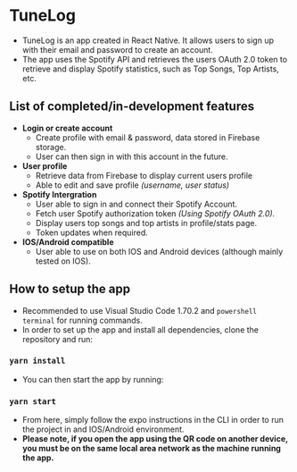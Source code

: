 # TuneLog 
- TuneLog is an app created in React Native. It allows users to sign up with their email and password to create an account.
- The app uses the Spotify API and retrieves the users OAuth 2.0 token to retrieve and display Spotify statistics, such as Top Songs, Top Artists, etc.

## List of completed/in-development features
- **Login or create account**
  - Create profile with email & password, data stored in Firebase storage.
  - User can then sign in with this account in the future.
- **User profile**
  - Retrieve data from Firebase to display current users profile
  - Able to edit and save profile *(username, user status)*
- **Spotify Intergration**
  - User able to sign in and connect their Spotify Account.
  - Fetch user Spotify authorization token *(Using Spotify OAuth 2.0).*
  - Display users top songs and top artists in profile/stats page.
  - Token updates when required.
- **IOS/Android compatible**
  - User able to use on both IOS and Android devices (although mainly tested on IOS).

## How to setup the app
- Recommended to use Visual Studio Code 1.70.2 and `powershell terminal` for running commands.
- In order to set up the app and install all dependencies, clone the repository and run:
### ``yarn install``

- You can then start the app by running:
### `yarn start`

- From here, simply follow the expo instructions in the CLI in order to run the project in and IOS/Android environment.
- **Please note, if you open the app using the QR code on another device, you must be on the same local area network as the machine running the app.**

